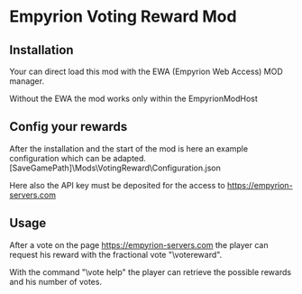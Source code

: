 # Empyrion Voting Reward Mod

## Installation
Your can direct load this mod with the EWA (Empyrion Web Access) MOD manager.

Without the EWA the mod works only within the EmpyrionModHost

## Config your rewards
After the installation and the start of the mod is here an example configuration which can be adapted.
[SaveGamePath]\Mods\VotingReward\Configuration.json

Here also the API key must be deposited for the access to https://empyrion-servers.com

## Usage
After a vote on the page https://empyrion-servers.com the player can request his reward with the fractional vote "\votereward".

With the command "\vote help" the player can retrieve the possible rewards and his number of votes.
